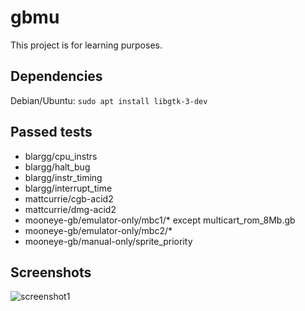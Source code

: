 # gbmu
This project is for learning purposes.
## Dependencies
Debian/Ubuntu: `sudo apt install libgtk-3-dev`
## Passed tests
- blargg/cpu_instrs
- blargg/halt_bug
- blargg/instr_timing
- blargg/interrupt_time
- mattcurrie/cgb-acid2
- mattcurrie/dmg-acid2
- mooneye-gb/emulator-only/mbc1/* except multicart_rom_8Mb.gb
- mooneye-gb/emulator-only/mbc2/*
- mooneye-gb/manual-only/sprite_priority
## Screenshots
![screenshot1](../screenshots/screenshot1.png?raw=true)
